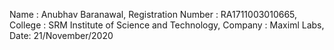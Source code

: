 Name : Anubhav Baranawal,
Registration Number : RA1711003010665,
College : SRM Institute of Science and Technology,
Company : Maximl Labs,
Date: 21/November/2020
